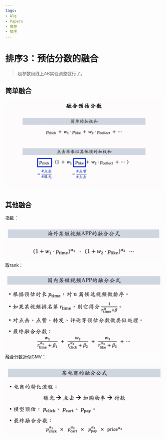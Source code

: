 ```yaml
---
tags:
- Alg
- Papers
- 推荐
- 排序
---
```


# 排序3：预估分数的融合
>
> 超参数用线上AB实验调整就行了。
>
## 简单融合

![IMAGE_1753591989368](assets/IMAGE_1753591989368.png)

## 其他融合

指数：

![IMAGE_1753592067902](assets/IMAGE_1753592067902.png)
取rank：

![IMAGE_1753592131735](assets/IMAGE_1753592131735.png)
融合分数近似GMV：

![IMAGE_1753592174815](assets/IMAGE_1753592174815.png)

